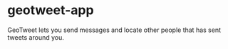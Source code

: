 geotweet-app
============


GeoTweet lets you send messages and locate other people that has sent tweets around you.

